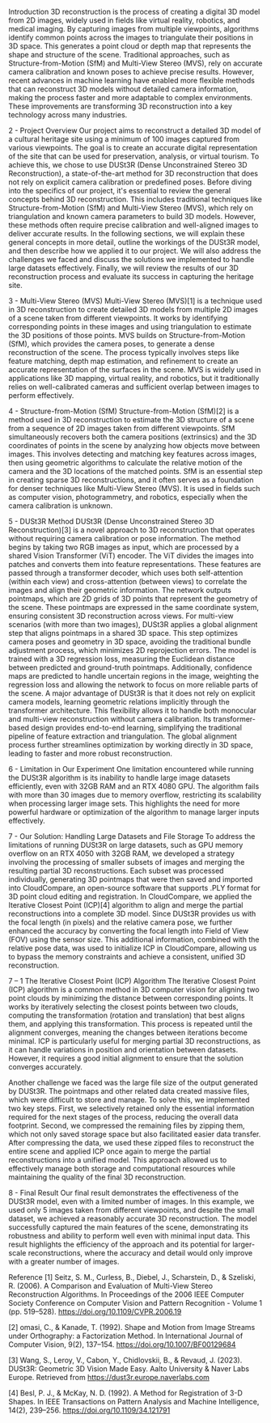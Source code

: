 Introduction
3D reconstruction is the process of creating a digital 3D model from 2D images, widely used in fields like virtual reality, robotics, and medical imaging. By capturing images from multiple viewpoints, algorithms identify common points across the images to triangulate their positions in 3D space. This generates a point cloud or depth map that represents the shape and structure of the scene. Traditional approaches, such as Structure-from-Motion (SfM) and Multi-View Stereo (MVS), rely on accurate camera calibration and known poses to achieve precise results. However, recent advances in machine learning have enabled more flexible methods that can reconstruct 3D models without detailed camera information, making the process faster and more adaptable to complex environments. These improvements are transforming 3D reconstruction into a key technology across many industries.

2 - Project Overview
Our project aims to reconstruct a detailed 3D model of a cultural heritage site using a minimum of 100 images captured from various viewpoints. The goal is to create an accurate digital representation of the site that can be used for preservation, analysis, or virtual tourism. To achieve this, we chose to use DUSt3R (Dense Unconstrained Stereo 3D Reconstruction), a state-of-the-art method for 3D reconstruction that does not rely on explicit camera calibration or predefined poses.
Before diving into the specifics of our project, it's essential to review the general concepts behind 3D reconstruction. This includes traditional techniques like Structure-from-Motion (SfM) and Multi-View Stereo (MVS), which rely on triangulation and known camera parameters to build 3D models. However, these methods often require precise calibration and well-aligned images to deliver accurate results.
In the following sections, we will explain these general concepts in more detail, outline the workings of the DUSt3R model, and then describe how we applied it to our project. We will also address the challenges we faced and discuss the solutions we implemented to handle large datasets effectively. Finally, we will review the results of our 3D reconstruction process and evaluate its success in capturing the heritage site.

3 - Multi-View Stereo (MVS)
Multi-View Stereo (MVS)[1] is a technique used in 3D reconstruction to create detailed 3D models from multiple 2D images of a scene taken from different viewpoints. It works by identifying corresponding points in these images and using triangulation to estimate the 3D positions of those points. MVS builds on Structure-from-Motion (SfM), which provides the camera poses, to generate a dense reconstruction of the scene. The process typically involves steps like feature matching, depth map estimation, and refinement to create an accurate representation of the surfaces in the scene. MVS is widely used in applications like 3D mapping, virtual reality, and robotics, but it traditionally relies on well-calibrated cameras and sufficient overlap between images to perform effectively.

4 - Structure-from-Motion (SfM)
Structure-from-Motion (SfM)[2] is a method used in 3D reconstruction to estimate the 3D structure of a scene from a sequence of 2D images taken from different viewpoints. SfM simultaneously recovers both the camera positions (extrinsics) and the 3D coordinates of points in the scene by analyzing how objects move between images. This involves detecting and matching key features across images, then using geometric algorithms to calculate the relative motion of the camera and the 3D locations of the matched points. SfM is an essential step in creating sparse 3D reconstructions, and it often serves as a foundation for denser techniques like Multi-View Stereo (MVS). It is used in fields such as computer vision, photogrammetry, and robotics, especially when the camera calibration is unknown.

5 - DUSt3R Method
DUSt3R (Dense Unconstrained Stereo 3D Reconstruction)[3] is a novel approach to 3D reconstruction that operates without requiring camera calibration or pose information. The method begins by taking two RGB images as input, which are processed by a shared Vision Transformer (ViT) encoder. The ViT divides the images into patches and converts them into feature representations. These features are passed through a transformer decoder, which uses both self-attention (within each view) and cross-attention (between views) to correlate the images and align their geometric information.
The network outputs pointmaps, which are 2D grids of 3D points that represent the geometry of the scene. These pointmaps are expressed in the same coordinate system, ensuring consistent 3D reconstruction across views. For multi-view scenarios (with more than two images), DUSt3R applies a global alignment step that aligns pointmaps in a shared 3D space. This step optimizes camera poses and geometry in 3D space, avoiding the traditional bundle adjustment process, which minimizes 2D reprojection errors.
The model is trained with a 3D regression loss, measuring the Euclidean distance between predicted and ground-truth pointmaps. Additionally, confidence maps are predicted to handle uncertain regions in the image, weighting the regression loss and allowing the network to focus on more reliable parts of the scene.
A major advantage of DUSt3R is that it does not rely on explicit camera models, learning geometric relations implicitly through the transformer architecture. This flexibility allows it to handle both monocular and multi-view reconstruction without camera calibration. Its transformer-based design provides end-to-end learning, simplifying the traditional pipeline of feature extraction and triangulation. The global alignment process further streamlines optimization by working directly in 3D space, leading to faster and more robust reconstruction.

6 - Limitation in Our Experiment
One limitation encountered while running the DUSt3R algorithm is its inability to handle large image datasets efficiently, even with 32GB RAM and an RTX 4080 GPU. The algorithm fails with more than 30 images due to memory overflow, restricting its scalability when processing larger image sets. This highlights the need for more powerful hardware or optimization of the algorithm to manage larger inputs effectively.

7 - Our Solution: Handling Large Datasets and File Storage
To address the limitations of running DUSt3R on large datasets, such as GPU memory overflow on an RTX 4050 with 32GB RAM, we developed a strategy involving the processing of smaller subsets of images and merging the resulting partial 3D reconstructions. Each subset was processed individually, generating 3D pointmaps that were then saved and imported into CloudCompare, an open-source software that supports .PLY format for 3D point cloud editing and registration.
In CloudCompare, we applied the Iterative Closest Point (ICP)[4] algorithm to align and merge the partial reconstructions into a complete 3D model. Since DUSt3R provides us with the focal length (in pixels) and the relative camera pose, we further enhanced the accuracy by converting the focal length into Field of View (FOV) using the sensor size. This additional information, combined with the relative pose data, was used to initialize ICP in CloudCompare, allowing us to bypass the memory constraints and achieve a consistent, unified 3D reconstruction.

7 – 1 The Iterative Closest Point (ICP) Algorithm
The Iterative Closest Point (ICP) algorithm is a common method in 3D computer vision for aligning two point clouds by minimizing the distance between corresponding points. It works by iteratively selecting the closest points between two clouds, computing the transformation (rotation and translation) that best aligns them, and applying this transformation. This process is repeated until the alignment converges, meaning the changes between iterations become minimal. ICP is particularly useful for merging partial 3D reconstructions, as it can handle variations in position and orientation between datasets. However, it requires a good initial alignment to ensure that the solution converges accurately.

Another challenge we faced was the large file size of the output generated by DUSt3R. The pointmaps and other related data created massive files, which were difficult to store and manage. To solve this, we implemented two key steps. First, we selectively retained only the essential information required for the next stages of the process, reducing the overall data footprint. Second, we compressed the remaining files by zipping them, which not only saved storage space but also facilitated easier data transfer. After compressing the data, we used these zipped files to reconstruct the entire scene and applied ICP once again to merge the partial reconstructions into a unified model. This approach allowed us to effectively manage both storage and computational resources while maintaining the quality of the final 3D reconstruction.


8 - Final Result
Our final result demonstrates the effectiveness of the DUSt3R model, even with a limited number of images. In this example, we used only 5 images taken from different viewpoints, and despite the small dataset, we achieved a reasonably accurate 3D reconstruction. The model successfully captured the main features of the scene, demonstrating its robustness and ability to perform well even with minimal input data. This result highlights the efficiency of the approach and its potential for larger-scale reconstructions, where the accuracy and detail would only improve with a greater number of images.











Reference
[1] Seitz, S. M., Curless, B., Diebel, J., Scharstein, D., & Szeliski, R. (2006). A Comparison and Evaluation of Multi-View Stereo Reconstruction Algorithms. In Proceedings of the 2006 IEEE Computer Society Conference on Computer Vision and Pattern Recognition - Volume 1 (pp. 519–528). https://doi.org/10.1109/CVPR.2006.19

[2] omasi, C., & Kanade, T. (1992). Shape and Motion from Image Streams under Orthography: a Factorization Method. In International Journal of Computer Vision, 9(2), 137–154. https://doi.org/10.1007/BF00129684

[3] Wang, S., Leroy, V., Cabon, Y., Chidlovskii, B., & Revaud, J. (2023). DUSt3R: Geometric 3D Vision Made Easy. Aalto University & Naver Labs Europe. Retrieved from https://dust3r.europe.naverlabs.com 

[4] Besl, P. J., & McKay, N. D. (1992). A Method for Registration of 3-D Shapes. In IEEE Transactions on Pattern Analysis and Machine Intelligence, 14(2), 239–256. https://doi.org/10.1109/34.121791
